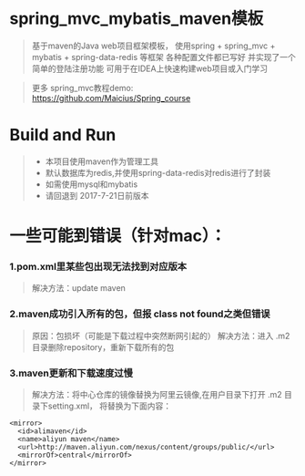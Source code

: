 # spring_mvc_mybatis_maven模板

>基于maven的Java web项目框架模板，
>使用spring + spring_mvc + mybatis + spring-data-redis 等框架 
>各种配置文件都已写好
>并实现了一个简单的登陆注册功能
>可用于在IDEA上快速构建web项目或入门学习

>更多 spring_mvc教程demo:  
>https://github.com/Maicius/Spring_course

# Build and Run
> - 本项目使用maven作为管理工具
> - 默认数据库为redis,并使用spring-data-redis对redis进行了封装
> - 如需使用mysql和mybatis
> - 请回退到 2017-7-21日前版本
# 一些可能到错误（针对mac）：

### 1.pom.xml里某些包出现无法找到对应版本
>解决方法：update maven
### 2.maven成功引入所有的包，但报 class not found之类但错误 
>原因：包损坏（可能是下载过程中突然断网引起的）
>解决方法：进入 .m2 目录删除repository，重新下载所有的包
### 3.maven更新和下载速度过慢
>解决方法：将中心仓库的镜像替换为阿里云镜像,在用户目录下打开 .m2 目录下setting.xml，
将<mirror></mirror>替换为下面内容：

    <mirror>
      <id>alimaven</id>
      <name>aliyun maven</name>
      <url>http://maven.aliyun.com/nexus/content/groups/public/</url>
      <mirrorOf>central</mirrorOf>
    </mirror>
